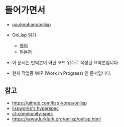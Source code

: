 # 들어가면서

- [paulgraham/onlisp](https://paulgraham.com/onlisp.html)

- OnLisp 읽기
  - [영어](https://paulgraham.com/onlisptext.html)
  - [일본어](https://www.asahi-net.or.jp/~kc7k-nd/onlispjhtml/)

- 이 문서는 번역본이 아닌 코드 위주로 작성된 요약본입니다.
- 현재 작업중 WIP (Work In Progress) 인 문서입니다.

## 참고

- <https://github.com/lisp-korea/onlisp>
- [lispworks's hyperspec](https://www.lispworks.com/documentation/HyperSpec/Front/)
- [cl-community-spec](https://cl-community-spec.github.io/)
- <https://www.lurklurk.org/onlisp/onlisp.html>